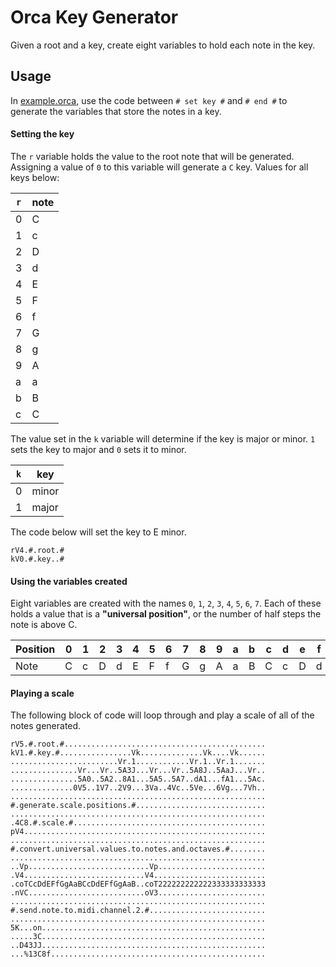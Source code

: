 # Orca Key Generator

Given a root and a key, create eight variables to hold each note in the key.

## Usage

In [example.orca](./key-generator.orca), use the code between `# set key #` and `# end #` to generate the variables that store the notes in a key.

#### Setting the key

The `r` variable holds the value to the root note that will be generated. Assigning a value of `0` to this variable will generate a `C` key. Values for all keys below:

| `r` | note |
| --- | ---  |
|  0  |  C   |
|  1  |  c   |
|  2  |  D   |
|  3  |  d   |
|  4  |  E   |
|  5  |  F   |
|  6  |  f   |
|  7  |  G   |
|  8  |  g   |
|  9  |  A   |
|  a  |  a   |
|  b  |  B   |
|  c  |  C   |

The value set in the `k` variable will determine if the key is major or minor. `1` sets the key to major and `0` sets it to minor. 

| `k` | key   |
| --- | ---   |
| 0   | minor |
| 1   | major |

The code below will set the key to E minor.

```
rV4.#.root.#
kV0.#.key..#
```
#### Using the variables created

Eight variables are created with the names `0`, `1`, `2`, `3`, `4`, `5`, `6`, `7`. Each of these holds a value that is a **"universal position"**, or the number of half steps 
the note is above C. 

|Position|0|1|2|3|4|5|6|7|8|9|a|b|c|d|e|f|g|h|i|j|k|l|m|n|o|
|---     |-|-|-|-|-|-|-|-|-|-|-|-|-|-|-|-|-|-|-|-|-|-|-|-|-|
|Note    |C|c|D|d|E|F|f|G|g|A|a|B|C|c|D|d|E|F|f|G|g|A|a|B|C|


#### Playing a scale

The following block of code will loop through and play a scale of all of the notes generated.
```
rV5.#.root.#.............................................
kV1.#.key.#................Vk..............Vk....Vk......
........................Vr.1............Vr.1..Vr.1.......
...............Vr...Vr..5A3J...Vr...Vr..5A8J..5AaJ...Vr..
...............5A0..5A2..8A1...5A5..5A7..dA1...fA1...5Ac.
..............0V5..1V7..2V9...3Va..4Vc..5Ve...6Vg...7Vh..
.........................................................
#.generate.scale.positions.#.............................
.........................................................
.4C8.#.scale.#...........................................
pV4......................................................
.........................................................
#.convert.universal.values.to.notes.and.octaves.#........
.........................................................
..Vp...........................Vp........................
.V4...........................V4.........................
.coTCcDdEFfGgAaBCcDdEFfGgAaB..coT222222222222333333333333
.nVC..........................oV3........................
.........................................................
#.send.note.to.midi.channel.2.#..........................
.........................................................
5K...on..................................................
.....3C..................................................
..D43JJ..................................................
...%13C8f................................................
```


